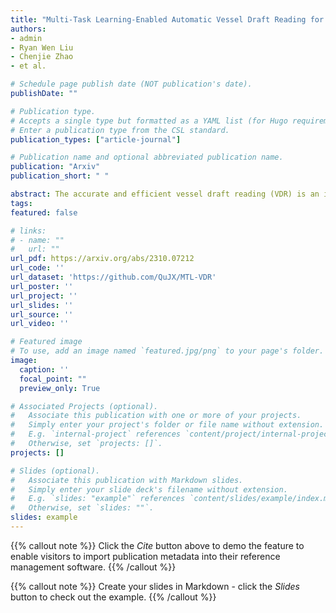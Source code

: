 ```yaml
---
title: "Multi-Task Learning-Enabled Automatic Vessel Draft Reading for Intelligent Maritime Surveillance"
authors: 
- admin
- Ryan Wen Liu
- Chenjie Zhao
- et al.

# Schedule page publish date (NOT publication's date).
publishDate: ""

# Publication type.
# Accepts a single type but formatted as a YAML list (for Hugo requirements).
# Enter a publication type from the CSL standard.
publication_types: ["article-journal"]

# Publication name and optional abbreviated publication name.
publication: "Arxiv"
publication_short: " "

abstract: The accurate and efficient vessel draft reading (VDR) is an important component of intelligent maritime surveillance, which could be exploited to assist in judging whether the vessel is normally loaded or overloaded. The computer vision technique with an excellent price-to-performance ratio has become a popular medium to estimate vessel draft depth. However, the traditional estimation methods easily suffer from several limitations, such as sensitivity to low-quality images, high computational cost, etc. In this work, we propose a multi-task learning-enabled computational method (termed MTL-VDR) for generating highly reliable VDR. In particular, our MTL-VDR mainly consists of four components, i.e., draft mark detection, draft scale recognition, vessel/water segmentation, and final draft depth estimation. We first construct a benchmark dataset related to draft mark detection and employ a powerful and efficient convolutional neural network to accurately perform the detection task. The multi-task learning method is then proposed for simultaneous draft scale recognition and vessel/water segmentation. To obtain more robust VDR under complex conditions (e.g., damaged and stained scales, etc.), the accurate draft scales are generated by an automatic correction method, which is presented based on the spatial distribution rules of draft scales. Finally, an adaptive computational method is exploited to yield an accurate and robust draft depth. Extensive experiments have been implemented on the realistic dataset to compare our MTL-VDR with state-of-the-art methods. The results have demonstrated its superior performance in terms of accuracy, robustness, and efficiency. The computational speed exceeds 40 FPS, which satisfies the requirements of real-time maritime surveillance to guarantee vessel traffic safety.
tags:
featured: false

# links:
# - name: ""
#   url: ""
url_pdf: https://arxiv.org/abs/2310.07212
url_code: ''
url_dataset: 'https://github.com/QuJX/MTL-VDR'
url_poster: ''
url_project: ''
url_slides: ''
url_source: ''
url_video: ''

# Featured image
# To use, add an image named `featured.jpg/png` to your page's folder. 
image:
  caption: ''
  focal_point: ""
  preview_only: True

# Associated Projects (optional).
#   Associate this publication with one or more of your projects.
#   Simply enter your project's folder or file name without extension.
#   E.g. `internal-project` references `content/project/internal-project/index.md`.
#   Otherwise, set `projects: []`.
projects: []

# Slides (optional).
#   Associate this publication with Markdown slides.
#   Simply enter your slide deck's filename without extension.
#   E.g. `slides: "example"` references `content/slides/example/index.md`.
#   Otherwise, set `slides: ""`.
slides: example
---
```


{{% callout note %}}
Click the *Cite* button above to demo the feature to enable visitors to import publication metadata into their reference management software.
{{% /callout %}}

{{% callout note %}}
Create your slides in Markdown - click the *Slides* button to check out the example.
{{% /callout %}}

